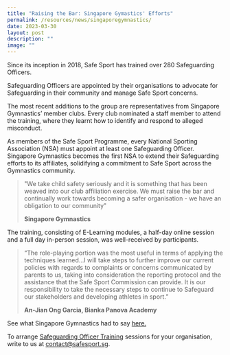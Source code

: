 ```yaml
---
title: "Raising the Bar: Singapore Gymastics' Efforts"
permalink: /resources/news/singaporegymnastics/
date: 2023-03-30
layout: post
description: ""
image: ""
---
```

Since its inception in 2018, Safe Sport has trained over 280 Safeguarding Officers. 

Safeguarding Officers are appointed by their organisations to advocate for Safeguarding in their community and manage Safe Sport concerns.

The most recent additions to the group are representatives from Singapore Gymnastics’ member clubs. Every club nominated a staff member to attend the training, where they learnt how to identify and respond to alleged misconduct.

As members of the Safe Sport Programme, every National Sporting Association (NSA) must appoint at least one Safeguarding Officer. Singapore Gymnastics becomes the first NSA to extend their Safeguarding efforts to its affiliates, solidifying a commitment to Safe Sport across the Gymnastics community.


> "We take child safety seriously and it is something that has been weaved into our club affiliation exercise. We must raise the bar and continually work towards becoming a safer organisation - we have an obligation to our community"
> 
> **Singapore Gymnastics**

The training, consisting of E-Learning modules, a half-day online session and a full day in-person session, was well-received by participants. 


> “The role-playing portion was the most useful in terms of applying the techniques learned…I will take steps to further improve our current policies with regards to complaints or concerns communicated by parents to us, taking into consideration the reporting protocol and the assistance that the Safe Sport Commission can provide.  It is our responsibility to take the necessary steps to continue to Safeguard our stakeholders and developing athletes in sport.”
>
>**An-Jian Ong Garcia, Bianka Panova Academy**

See what Singapore Gymnastics had to say [here.](https://www.singaporegymnastics.org.sg/news/conclusion-of-safeguarding-officer-training-2023/)

To arrange [Safeguarding Officer Training](https://www.safesport.sg/training-and-education/so-training/) sessions for your organisation, write to us at contact@safesport.sg.